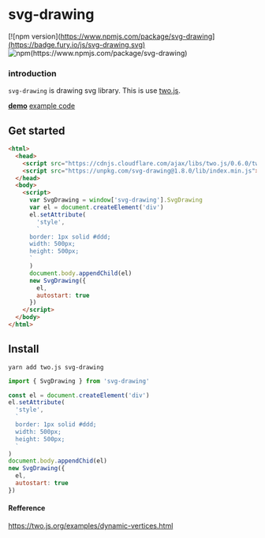 # svg-drawing

[![npm version](https://www.npmjs.com/package/svg-drawing](https://badge.fury.io/js/svg-drawing.svg) ![npm(https://www.npmjs.com/package/svg-drawing)](https://img.shields.io/npm/dt/svg-drawing.svg)

### introduction

`svg-drawing` is drawing svg library. This is use [two.js](https://github.com/jonobr1/two.js).

**[demo](https://kmkzt.github.io/svg-drawing/)**
[example code](src/example/)

## Get started

```html
<html>
  <head>
    <script src="https://cdnjs.cloudflare.com/ajax/libs/two.js/0.6.0/two.min.js"></script>
    <script src="https://unpkg.com/svg-drawing@1.8.0/lib/index.min.js"></script>
  </head>
  <body>
    <script>
      var SvgDrawing = window['svg-drawing'].SvgDrawing
      var el = document.createElement('div')
      el.setAttribute(
        'style',
        `
      border: 1px solid #ddd;
      width: 500px;
      height: 500px;
      `
      )
      document.body.appendChild(el)
      new SvgDrawing({
        el,
        autostart: true
      })
    </script>
  </body>
</html>
```

## Install

```shell
yarn add two.js svg-drawing
```

```javascript
import { SvgDrawing } from 'svg-drawing'

const el = document.createElement('div')
el.setAttribute(
  'style',
  `
  border: 1px solid #ddd;
  width: 500px;
  height: 500px;
  `
)
document.body.appendChid(el)
new SvgDrawing({
  el,
  autostart: true
})
```

#### Refference

https://two.js.org/examples/dynamic-vertices.html
